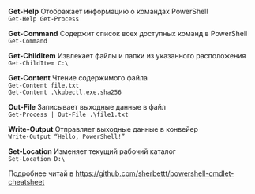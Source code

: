 **Get-Help**  Отображает информацию о командах PowerShell
<br/> `Get-Help Get-Process`

**Get-Command**  Содержит список всех доступных команд в PowerShell
<br/> `Get-Command`

**Get-ChildItem**  Извлекает файлы и папки из указанного расположения
<br/> `Get-ChildItem C:\ `

**Get-Content**  Чтение содержимого файла
<br/> `Get-Content file.txt `
<br/> `Get-Content .\kubectl.exe.sha256 `

**Out-File**  Записывает выходные данные в файл
<br/> `Get-Process | Out-File .\file1.txt `

**Write-Output**  Отправляет выходные данные в конвейер
<br/> `Write-Output “Hello, PowerShell!” `

**Set-Location**  Изменяет текущий рабочий каталог
<br/> `Set-Location D:\ `

Подробнее читай в https://github.com/sherbettt/powershell-cmdlet-cheatsheet

